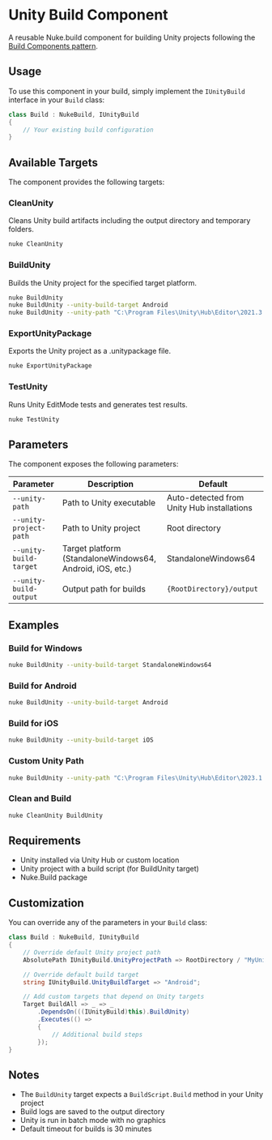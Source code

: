 # Unity Build Component

A reusable Nuke.build component for building Unity projects following the [Build Components pattern](https://nuke.build/docs/sharing/build-components/).

## Usage

To use this component in your build, simply implement the `IUnityBuild` interface in your `Build` class:

```csharp
class Build : NukeBuild, IUnityBuild
{
    // Your existing build configuration
}
```

## Available Targets

The component provides the following targets:

### CleanUnity

Cleans Unity build artifacts including the output directory and temporary folders.

```bash
nuke CleanUnity
```

### BuildUnity

Builds the Unity project for the specified target platform.

```bash
nuke BuildUnity
nuke BuildUnity --unity-build-target Android
nuke BuildUnity --unity-path "C:\Program Files\Unity\Hub\Editor\2021.3.0f1\Editor\Unity.exe"
```

### ExportUnityPackage

Exports the Unity project as a .unitypackage file.

```bash
nuke ExportUnityPackage
```

### TestUnity

Runs Unity EditMode tests and generates test results.

```bash
nuke TestUnity
```

## Parameters

The component exposes the following parameters:

| Parameter | Description | Default |
|-----------|-------------|---------|
| `--unity-path` | Path to Unity executable | Auto-detected from Unity Hub installations |
| `--unity-project-path` | Path to Unity project | Root directory |
| `--unity-build-target` | Target platform (StandaloneWindows64, Android, iOS, etc.) | StandaloneWindows64 |
| `--unity-build-output` | Output path for builds | `{RootDirectory}/output` |

## Examples

### Build for Windows

```bash
nuke BuildUnity --unity-build-target StandaloneWindows64
```

### Build for Android

```bash
nuke BuildUnity --unity-build-target Android
```

### Build for iOS

```bash
nuke BuildUnity --unity-build-target iOS
```

### Custom Unity Path

```bash
nuke BuildUnity --unity-path "C:\Program Files\Unity\Hub\Editor\2023.1.0f1\Editor\Unity.exe"
```

### Clean and Build

```bash
nuke CleanUnity BuildUnity
```

## Requirements

- Unity installed via Unity Hub or custom location
- Unity project with a build script (for BuildUnity target)
- Nuke.Build package

## Customization

You can override any of the parameters in your `Build` class:

```csharp
class Build : NukeBuild, IUnityBuild
{
    // Override default Unity project path
    AbsolutePath IUnityBuild.UnityProjectPath => RootDirectory / "MyUnityProject";

    // Override default build target
    string IUnityBuild.UnityBuildTarget => "Android";

    // Add custom targets that depend on Unity targets
    Target BuildAll => _ => _
        .DependsOn(((IUnityBuild)this).BuildUnity)
        .Executes(() =>
        {
            // Additional build steps
        });
}
```

## Notes

- The `BuildUnity` target expects a `BuildScript.Build` method in your Unity project
- Build logs are saved to the output directory
- Unity is run in batch mode with no graphics
- Default timeout for builds is 30 minutes
